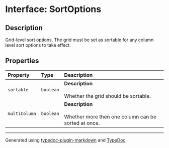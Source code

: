 # Interface: SortOptions

## Description

Grid-level sort options. The grid must be set as sortable for any
column level sort options to take effect.

## Properties

| Property | Type | Description |
| :------ | :------ | :------ |
| `sortable` | `boolean` | **Description**<br /><br />Whether the grid should be sortable. |
| `multiColumn` | `boolean` | **Description**<br /><br />Whether more then one column can be sorted at once. |

***

Generated using [typedoc-plugin-markdown](https://www.npmjs.com/package/typedoc-plugin-markdown) and [TypeDoc](https://typedoc.org/)
